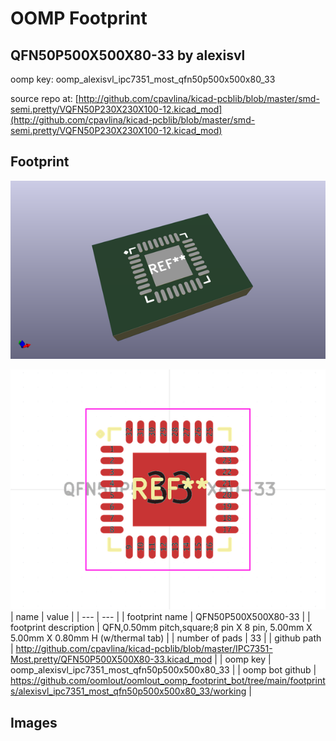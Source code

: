 # OOMP Footprint  
## QFN50P500X500X80-33  by alexisvl  
  
oomp key: oomp_alexisvl_ipc7351_most_qfn50p500x500x80_33  
  
source repo at: [http://github.com/cpavlina/kicad-pcblib/blob/master/smd-semi.pretty/VQFN50P230X230X100-12.kicad_mod](http://github.com/cpavlina/kicad-pcblib/blob/master/smd-semi.pretty/VQFN50P230X230X100-12.kicad_mod)  
## Footprint  
  
[![working_kicad_pcb_3d.png](working_kicad_pcb_3d_600.png)](working_kicad_pcb_3d.png)  
  
[![working.png](working_600.png)](working.png)  
| name | value | 
| --- | --- | 
| footprint name | QFN50P500X500X80-33 | 
| footprint description | QFN,0.50mm pitch,square;8 pin X 8 pin, 5.00mm X 5.00mm X 0.80mm H (w/thermal tab) | 
| number of pads | 33 | 
| github path | http://github.com/cpavlina/kicad-pcblib/blob/master/IPC7351-Most.pretty/QFN50P500X500X80-33.kicad_mod | 
| oomp key | oomp_alexisvl_ipc7351_most_qfn50p500x500x80_33 | 
| oomp bot github | https://github.com/oomlout/oomlout_oomp_footprint_bot/tree/main/footprints/alexisvl_ipc7351_most_qfn50p500x500x80_33/working | 
## Images  
